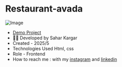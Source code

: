 # Restaurant-avada
![Image](https://github.com/user-attachments/assets/c0046d62-23aa-44d0-9678-f0fac07e62ea)
- [Demo Project](https://saharkargardeveloper.github.io/Restaurant-avada/)
- 👩‍💻 Developed by Sahar Kargar
- Created - 2025/5
- Technologies Used Html, css
- Role - Frontend
- How to reach me : with my [instagram](https://www.instagram.com/saharkargar_developer?igsh=MXA1Z280OTM4Mmhvag==) and [linkedin](https://www.linkedin.com/in/saharkargardeveloper)
